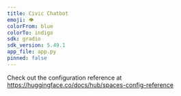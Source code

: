 ```yaml
---
title: Civic Chatbot
emoji: 👁
colorFrom: blue
colorTo: indigo
sdk: gradio
sdk_version: 5.49.1
app_file: app.py
pinned: false
---
```


Check out the configuration reference at https://huggingface.co/docs/hub/spaces-config-reference
